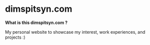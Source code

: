 # dimspitsyn.com

**What is this dimspitsyn.com ?**

My personal website to showcase my interest, work experiences, and projects :)



